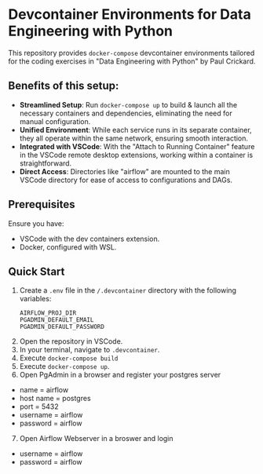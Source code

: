 # Devcontainer Environments for Data Engineering with Python

This repository provides `docker-compose` devcontainer environments tailored for the coding exercises in "Data Engineering with Python" by Paul Crickard.

## Benefits of this setup:
- **Streamlined Setup**: Run `docker-compose up` to build & launch all the necessary containers and dependencies, eliminating the need for manual configuration.
- **Unified Environment**: While each service runs in its separate container, they all operate within the same network, ensuring smooth interaction.
- **Integrated with VSCode**: With the "Attach to Running Container" feature in the VSCode remote desktop extensions, working within a container is straightforward.
- **Direct Access**: Directories like "airflow" are mounted to the main VSCode directory for ease of access to configurations and DAGs.

## Prerequisites

Ensure you have:
- VSCode with the dev containers extension.
- Docker, configured with WSL.

## Quick Start

1. Create a `.env` file in the `/.devcontainer` directory with the following variables:
    ```plaintext
    AIRFLOW_PROJ_DIR
    PGADMIN_DEFAULT_EMAIL
    PGADMIN_DEFAULT_PASSWORD
    ```
2. Open the repository in VSCode.
3. In your terminal, navigate to `.devcontainer`.
4. Execute `docker-compose build`
5. Execute `docker-compose up`.
6. Open PgAdmin in a browser and register your postgres server
- name = airflow
- host name = postgres
- port = 5432
- username = airflow
- password = airflow
7. Open Airflow Webserver in a broswer and login
- username = airflow
- password = airflow
